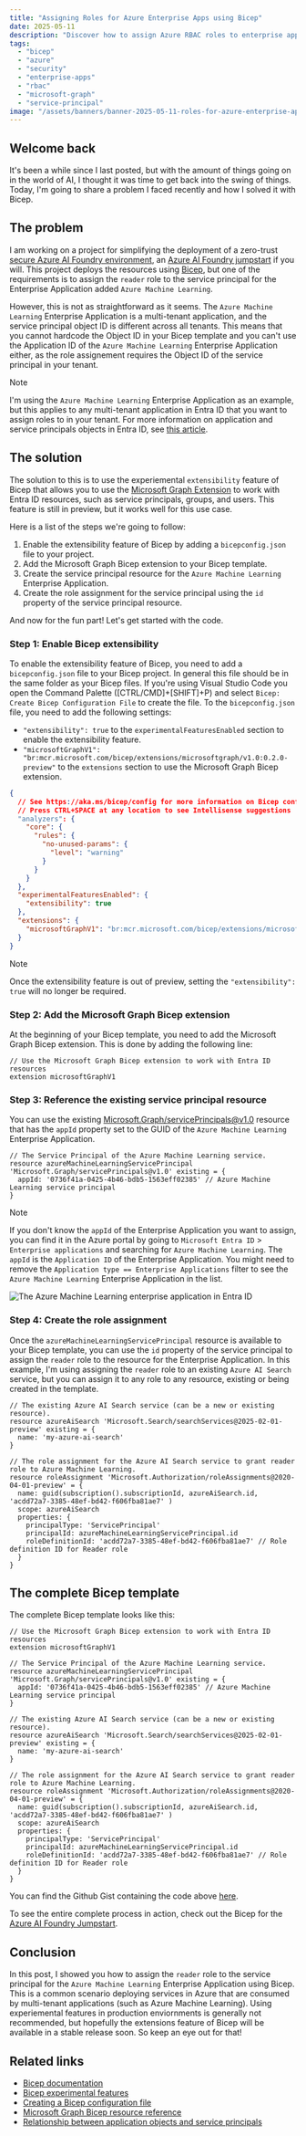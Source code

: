 ```yaml
---
title: "Assigning Roles for Azure Enterprise Apps using Bicep"
date: 2025-05-11
description: "Discover how to assign Azure RBAC roles to enterprise applications like Azure AI Foundry and Azure Machine Learning using Bicep and Microsoft Graph for secure deployments."
tags: 
  - "bicep"
  - "azure"
  - "security"
  - "enterprise-apps"
  - "rbac"
  - "microsoft-graph"
  - "service-principal"
image: "/assets/banners/banner-2025-05-11-roles-for-azure-enterprise-apps-using-bicep.png"
---
```


## Welcome back

It's been a while since I last posted, but with the amount of things going on in the world of AI, I thought it was time to get back into the swing of things. Today, I'm going to share a problem I faced recently and how I solved it with Bicep.

## The problem

I am working on a project for simplifying the deployment of a zero-trust [secure Azure AI Foundry environment](https://learn.microsoft.com/azure/ai-foundry/how-to/create-secure-ai-hub), an [Azure AI Foundry jumpstart](https://github.com/PlagueHO/azure-ai-foundry-jumpstart) if you will. This project deploys the resources using [Bicep](http://aka.ms/bicep), but one of the requirements is to assign the `reader` role to the service principal for the Enterprise Application added  `Azure Machine Learning`.

However, this is not as straightforward as it seems. The `Azure Machine Learning` Enterprise Application is a multi-tenant application, and the service principal object ID is different across all tenants. This means that you cannot hardcode the Object ID in your Bicep template and you can't use the Application ID of the `Azure Machine Learning` Enterprise Application either, as the role assignement requires the Object ID of the service principal in your tenant.

> [!NOTE]
> I'm using the `Azure Machine Learning` Enterprise Application as an example, but this applies to any multi-tenant application in Entra ID that you want to assign roles to in your tenant. For more information on application and service principals objects in Entra ID, see [this article](https://learn.microsoft.com/en-us/entra/identity-platform/app-objects-and-service-principals?tabs=browser#relationship-between-application-objects-and-service-principals).

## The solution

The solution to this is to use the experiemental `extensibility` feature of Bicep that allows you to use the [Microsoft Graph Extension](https://learn.microsoft.com/en-us/graph/templates/bicep/reference/overview?view=graph-bicep-1.0) to work with Entra ID resources, such as service principals, groups, and users. This feature is still in preview, but it works well for this use case.

Here is a list of the steps we're going to follow:

1. Enable the extensibility feature of Bicep by adding a `bicepconfig.json` file to your project.
1. Add the Microsoft Graph Bicep extension to your Bicep template.
1. Create the service principal resource for the `Azure Machine Learning` Enterprise Application.
1. Create the role assignment for the service principal using the `id` property of the service principal resource.

And now for the fun part! Let's get started with the code.

### Step 1: Enable Bicep extensibility

To enable the extensibility feature of Bicep, you need to add a `bicepconfig.json` file to your Bicep project. In general this file should be in the same folder as your Bicep files. If you're using Visual Studio Code you open the Command Palette ([CTRL/CMD]+[SHIFT]+P) and select `Bicep: Create Bicep Configuration File` to create the file. To the `bicepconfig.json` file, you need to add the following settings:

- `"extensibility": true` to the `experimentalFeaturesEnabled` section to enable the extensibility feature.
- `"microsoftGraphV1": "br:mcr.microsoft.com/bicep/extensions/microsoftgraph/v1.0:0.2.0-preview"` to the `extensions` section to use the Microsoft Graph Bicep extension.

```json
{
  // See https://aka.ms/bicep/config for more information on Bicep configuration options
  // Press CTRL+SPACE at any location to see Intellisense suggestions
  "analyzers": {
    "core": {
      "rules": {
        "no-unused-params": {
          "level": "warning"
        }
      }
    }
  },
  "experimentalFeaturesEnabled": {
    "extensibility": true
  },
  "extensions": {
    "microsoftGraphV1": "br:mcr.microsoft.com/bicep/extensions/microsoftgraph/v1.0:0.2.0-preview"
  }
}
```

> [!NOTE]
> Once the extensibility feature is out of preview, setting the `"extensibility": true` will no longer be required.

### Step 2: Add the Microsoft Graph Bicep extension

At the beginning of your Bicep template, you need to add the Microsoft Graph Bicep extension. This is done by adding the following line:

```bicep
// Use the Microsoft Graph Bicep extension to work with Entra ID resources
extension microsoftGraphV1
```

### Step 3: Reference the existing service principal resource

You can use the existing [Microsoft.Graph/servicePrincipals@v1.0](https://learn.microsoft.com/en-us/graph/templates/bicep/reference/serviceprincipals?view=graph-bicep-1.0) resource that has the `appId` property set to the GUID of the `Azure Machine Learning` Enterprise Application.

```bicep
// The Service Principal of the Azure Machine Learning service.
resource azureMachineLearningServicePrincipal 'Microsoft.Graph/servicePrincipals@v1.0' existing = {
  appId: '0736f41a-0425-4b46-bdb5-1563eff02385' // Azure Machine Learning service principal
}
```

> [!NOTE]
> If you don't know the `appId` of the Enterprise Application you want to assign, you can find it in the Azure portal by going to `Microsoft Entra ID` > `Enterprise applications` and searching for `Azure Machine Learning`. The `appId` is the `Application ID` of the Enterprise Application. You might need to remove the `Application type == Enterprise Applications` filter to see the `Azure Machine Learning` Enterprise Application in the list.

![The Azure Machine Learning enterprise application in Entra ID](/assets/images/screenshots/ss-entra-id-enterprise-app-azure-machine-learning.png 'The Azure Machine Learning enterprise application in Entra ID')

### Step 4: Create the role assignment

Once the `azureMachineLearningServicePrincipal` resource is available to your Bicep template, you can use the `id` property of the service principal to assign the `reader` role to the resource for the Enterprise Application. In this example, I'm using assigning the `reader` role to an existing `Azure AI Search` service, but you can assign it to any role to any resource, existing or being created in the template.

```bicep
// The existing Azure AI Search service (can be a new or existing resource).
resource azureAiSearch 'Microsoft.Search/searchServices@2025-02-01-preview' existing = {
  name: 'my-azure-ai-search'
}

// The role assignment for the Azure AI Search service to grant reader role to Azure Machine Learning.
resource roleAssignment 'Microsoft.Authorization/roleAssignments@2020-04-01-preview' = {
  name: guid(subscription().subscriptionId, azureAiSearch.id, 'acdd72a7-3385-48ef-bd42-f606fba81ae7' )
  scope: azureAiSearch
  properties: {
    principalType: 'ServicePrincipal'
    principalId: azureMachineLearningServicePrincipal.id
    roleDefinitionId: 'acdd72a7-3385-48ef-bd42-f606fba81ae7' // Role definition ID for Reader role
  }
}
```

## The complete Bicep template

The complete Bicep template looks like this:

```bicep
// Use the Microsoft Graph Bicep extension to work with Entra ID resources
extension microsoftGraphV1

// The Service Principal of the Azure Machine Learning service.
resource azureMachineLearningServicePrincipal 'Microsoft.Graph/servicePrincipals@v1.0' existing = {
  appId: '0736f41a-0425-4b46-bdb5-1563eff02385' // Azure Machine Learning service principal
}

// The existing Azure AI Search service (can be a new or existing resource).
resource azureAiSearch 'Microsoft.Search/searchServices@2025-02-01-preview' existing = {
  name: 'my-azure-ai-search'
}

// The role assignment for the Azure AI Search service to grant reader role to Azure Machine Learning.
resource roleAssignment 'Microsoft.Authorization/roleAssignments@2020-04-01-preview' = {
  name: guid(subscription().subscriptionId, azureAiSearch.id, 'acdd72a7-3385-48ef-bd42-f606fba81ae7' )
  scope: azureAiSearch
  properties: {
    principalType: 'ServicePrincipal'
    principalId: azureMachineLearningServicePrincipal.id
    roleDefinitionId: 'acdd72a7-3385-48ef-bd42-f606fba81ae7' // Role definition ID for Reader role
  }
}
```

You can find the Github Gist containing the code above [here](https://gist.github.com/PlagueHO/0f3a2b1c4d5e7f8a6c9b8e4d5e7f8a6).

To see the entire complete process in action, check out the Bicep for the [Azure AI Foundry Jumpstart](https://github.com/PlagueHO/azure-ai-foundry-jumpstart/blob/main/infra/main.bicep).

## Conclusion

In this post, I showed you how to assign the `reader` role to the service principal for the `Azure Machine Learning` Enterprise Application using Bicep. This is a common scenario deploying services in Azure that are consumed by multi-tenant applications (such as Azure Machine Learning). Using experiemental features in production enviornments is generally not recommended, but hopefully the extensions feature of Bicep will be available in a stable release soon. So keep an eye out for that!

## Related links

- [Bicep documentation](https://aka.ms/bicep)
- [Bicep experimental features](https://github.com/Azure/bicep/blob/main/docs/experimental-features.md)
- [Creating a Bicep configuration file](https://learn.microsoft.com/en-us/azure/azure-resource-manager/bicep/bicep-config)
- [Microsoft Graph Bicep resource reference](https://learn.microsoft.com/en-us/graph/templates/bicep/reference/overview?view=graph-bicep-1.0)
- [Relationship between application objects and service principals](https://learn.microsoft.com/en-us/entra/identity-platform/app-objects-and-service-principals?tabs=browser#relationship-between-application-objects-and-service-principals)
